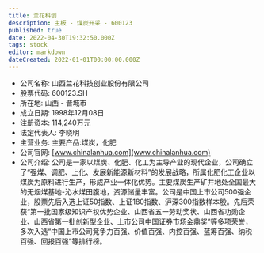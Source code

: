 ```yaml
---
title: 兰花科创
description: 主板 - 煤炭开采 - 600123
published: true
date: 2022-04-30T19:32:50.000Z
tags: stock
editor: markdown
dateCreated: 2022-01-01T00:00:00.000Z
---
```


- 公司名称: 山西兰花科技创业股份有限公司
- 股票代码: 600123.SH
- 所在地: 山西 - 晋城市
- 成立日期: 1998年12月08日
- 注册资本: 114,240万元
- 法定代表人: 李晓明
- 主营业务: 主要产品:煤炭，化肥
- 公司官网: [www.chinalanhua.com](www.chinalanhua.com)
- 公司介绍: 公司是一家以煤炭、化肥、化工为主导产业的现代企业，公司确立了“强煤、调肥、上化、发展新能源新材料”的发展战略，所属化肥化工企业以煤炭为原料进行生产，形成产业一体化优势。主要煤炭生产矿井地处全国最大的无烟煤基地-沁水煤田腹地，资源储量丰富。公司是中国上市公司500强企业，股票先后入选上证50指数、上证180指数、沪深300指数样本股。先后荣获“第一批国家级知识产权优势企业、山西省五一劳动奖状、山西省功勋企业、山西省第一批创新型企业、上市公司中国证券市场金鼎奖”等多项荣誉，多次入选“中国上市公司竞争力百强、价值百强、内控百强、蓝筹百强、纳税百强、回报百强”等排行榜。


